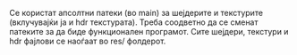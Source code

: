 Се користат апсолтни патеки (во main) за шејдерите и текстурите (вклучувајќи ја и hdr текстурата). Треба соодветно да се сменат патеките за да биде функционален програмот. Сите шејдери, текстури и hdr фајлови се наоѓаат во res/ фолдерот.
